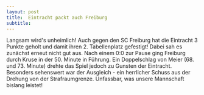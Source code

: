 ```yaml
---
layout: post
title:  Eintracht packt auch Freiburg
subtitle:  
---
```


Langsam wird's unheimlich! Auch gegen den SC Freiburg hat die Eintracht 3 Punkte geholt und damit ihren 2. Tabellenplatz gefestigt! Dabei sah es zunächst erneut nicht gut aus. Nach einem 0:0 zur Pause ging Freiburg durch Kruse in der 50. Minute in Führung. Ein Doppelschlag von Meier (68. und 73. Minute) drehte das Spiel jedoch zu Gunsten der Eintracht. Besonders sehenswert war der Ausgleich - ein herrlicher Schuss aus der Drehung von der Strafraumgrenze. Unfassbar, was unsere Mannschaft bislang leistet!



